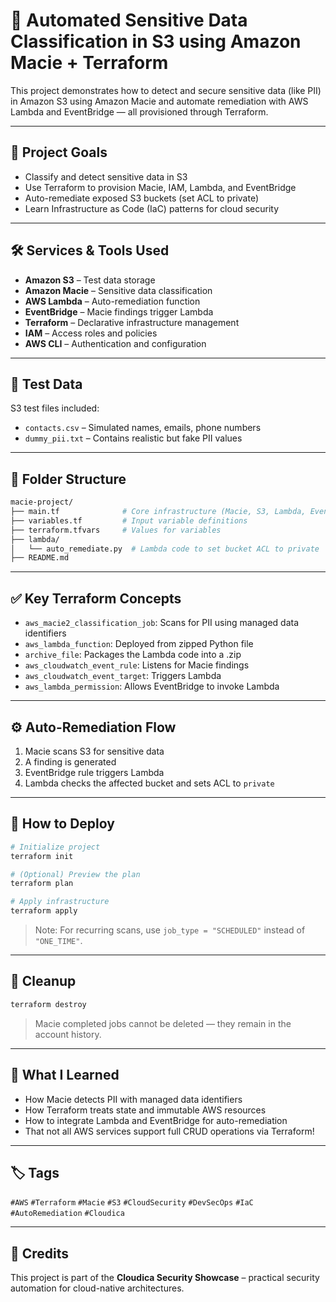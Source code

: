 # 🔐 Automated Sensitive Data Classification in S3 using Amazon Macie + Terraform

This project demonstrates how to detect and secure sensitive data (like PII) in Amazon S3 using Amazon Macie and automate remediation with AWS Lambda and EventBridge — all provisioned through Terraform.

---

## 📌 Project Goals

- Classify and detect sensitive data in S3
- Use Terraform to provision Macie, IAM, Lambda, and EventBridge
- Auto-remediate exposed S3 buckets (set ACL to private)
- Learn Infrastructure as Code (IaC) patterns for cloud security

---

## 🛠️ Services & Tools Used

- **Amazon S3** – Test data storage
- **Amazon Macie** – Sensitive data classification
- **AWS Lambda** – Auto-remediation function
- **EventBridge** – Macie findings trigger Lambda
- **Terraform** – Declarative infrastructure management
- **IAM** – Access roles and policies
- **AWS CLI** – Authentication and configuration

---

## 🧪 Test Data

S3 test files included:
- `contacts.csv` – Simulated names, emails, phone numbers
- `dummy_pii.txt` – Contains realistic but fake PII values

---

## 📁 Folder Structure

```bash
macie-project/
├── main.tf              # Core infrastructure (Macie, S3, Lambda, EventBridge)
├── variables.tf         # Input variable definitions
├── terraform.tfvars     # Values for variables
├── lambda/
│   └── auto_remediate.py  # Lambda code to set bucket ACL to private
├── README.md
```

---

## ✅ Key Terraform Concepts

- `aws_macie2_classification_job`: Scans for PII using managed data identifiers
- `aws_lambda_function`: Deployed from zipped Python file
- `archive_file`: Packages the Lambda code into a .zip
- `aws_cloudwatch_event_rule`: Listens for Macie findings
- `aws_cloudwatch_event_target`: Triggers Lambda
- `aws_lambda_permission`: Allows EventBridge to invoke Lambda

---

## ⚙️ Auto-Remediation Flow

1. Macie scans S3 for sensitive data
2. A finding is generated
3. EventBridge rule triggers Lambda
4. Lambda checks the affected bucket and sets ACL to `private`

---

## 🔄 How to Deploy

```bash
# Initialize project
terraform init

# (Optional) Preview the plan
terraform plan

# Apply infrastructure
terraform apply
```

> Note: For recurring scans, use `job_type = "SCHEDULED"` instead of `"ONE_TIME"`.

---

## 🧹 Cleanup

```bash
terraform destroy
```

> Macie completed jobs cannot be deleted — they remain in the account history.

---

## 🧠 What I Learned

- How Macie detects PII with managed data identifiers
- How Terraform treats state and immutable AWS resources
- How to integrate Lambda and EventBridge for auto-remediation
- That not all AWS services support full CRUD operations via Terraform!

---

## 🏷️ Tags

`#AWS` `#Terraform` `#Macie` `#S3` `#CloudSecurity` `#DevSecOps` `#IaC` `#AutoRemediation` `#Cloudica`

---

## 📎 Credits

This project is part of the **Cloudica Security Showcase** – practical security automation for cloud-native architectures.